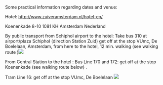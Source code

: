 Some practical information regarding dates and venue:

Hotel: http://www.zuiveramsterdam.nl/hotel-en/

Koenenkade 8-10 1081 KH Amsterdam Nederland

By public transport from Schiphol airport to the hotel: Take bus 310 at airport/plaza Schiphol (direction Station Zuid) get off at the stop VUmc, De Boelelaan, Amsterdam, from here to the hotel, 12 min. walking (see walking route )![](https://www.google.nl/maps/dir/De+Boelelaan+1117,+1081+HV+Amsterdam/Koenenkade+10,+1081+KH+Amsterdam/@52.3325083,4.8547264,17z/data=!3m1!4b1!4m14!4m13!1m5!1m1!1s0x47c5e1e2e626845f:0xa01a0dc26d04114b!2m2!1d4.8598158!2d52.3345709!1m5!1m1!1s0x47c5e1e42c8d5e47:0xc8f10fa0fd453c5a!2m2!1d4.852003!2d52.3315249!3e2)

From Central Station to the hotel : Bus Line 170 and 172: get off at the stop Koenenkade (see walking route below) .

Tram Line 16: get off at the stop VUmc, De Boelelaan ![](https://www.google.nl/maps/dir/De+Boelelaan+1117,+1081+HV+Amsterdam/Koenenkade+10,+1081+KH+Amsterdam/@52.3325083,4.8547264,17z/data=!3m1!4b1!4m14!4m13!1m5!1m1!1s0x47c5e1e2e626845f:0xa01a0dc26d04114b!2m2!1d4.8598158!2d52.3345709!1m5!1m1!1s0x47c5e1e42c8d5e47:0xc8f10fa0fd453c5a!2m2!1d4.852003!2d52.3315249!3e20)

